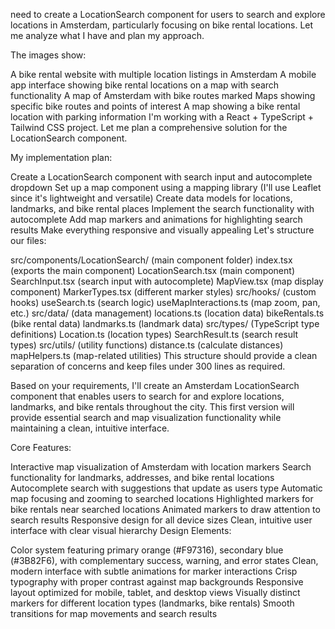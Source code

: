 need to create a LocationSearch component for users to search and explore locations in Amsterdam, particularly focusing on bike rental locations. Let me analyze what I have and plan my approach.

The images show:

A bike rental website with multiple location listings in Amsterdam
A mobile app interface showing bike rental locations on a map with search functionality
A map of Amsterdam with bike routes marked
Maps showing specific bike routes and points of interest
A map showing a bike rental location with parking information
I'm working with a React + TypeScript + Tailwind CSS project. Let me plan a comprehensive solution for the LocationSearch component.

My implementation plan:

Create a LocationSearch component with search input and autocomplete dropdown
Set up a map component using a mapping library (I'll use Leaflet since it's lightweight and versatile)
Create data models for locations, landmarks, and bike rental places
Implement the search functionality with autocomplete
Add map markers and animations for highlighting search results
Make everything responsive and visually appealing
Let's structure our files:

src/components/LocationSearch/ (main component folder)
index.tsx (exports the main component)
LocationSearch.tsx (main component)
SearchInput.tsx (search input with autocomplete)
MapView.tsx (map display component)
MarkerTypes.tsx (different marker styles)
src/hooks/ (custom hooks)
useSearch.ts (search logic)
useMapInteractions.ts (map zoom, pan, etc.)
src/data/ (data management)
locations.ts (location data)
bikeRentals.ts (bike rental data)
landmarks.ts (landmark data)
src/types/ (TypeScript type definitions)
Location.ts (location types)
SearchResult.ts (search result types)
src/utils/ (utility functions)
distance.ts (calculate distances)
mapHelpers.ts (map-related utilities)
This structure should provide a clean separation of concerns and keep files under 300 lines as required.

Based on your requirements, I'll create an Amsterdam LocationSearch component that enables users to search for and explore locations, landmarks, and bike rentals throughout the city. This first version will provide essential search and map visualization functionality while maintaining a clean, intuitive interface.

Core Features:

Interactive map visualization of Amsterdam with location markers
Search functionality for landmarks, addresses, and bike rental locations
Autocomplete search with suggestions that update as users type
Automatic map focusing and zooming to searched locations
Highlighted markers for bike rentals near searched locations
Animated markers to draw attention to search results
Responsive design for all device sizes
Clean, intuitive user interface with clear visual hierarchy
Design Elements:

Color system featuring primary orange (#F97316), secondary blue (#3B82F6), with complementary success, warning, and error states
Clean, modern interface with subtle animations for marker interactions
Crisp typography with proper contrast against map backgrounds
Responsive layout optimized for mobile, tablet, and desktop views
Visually distinct markers for different location types (landmarks, bike rentals)
Smooth transitions for map movements and search results
